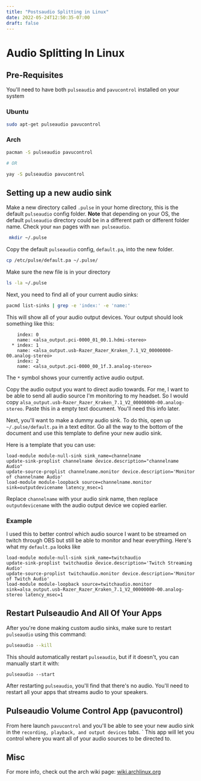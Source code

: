 ```yaml
---
title: "Postsaudio Splitting in Linux"
date: 2022-05-24T12:50:35-07:00
draft: false
---
```

# Audio Splitting In Linux

## Pre-Requisites
You'll need to have both `pulseaudio` and `pavucontrol` installed on your system

### Ubuntu
```bash
sudo apt-get pulseaudio pavucontrol
```

### Arch

```bash
pacman -S pulseaudio pavucontrol

# OR

yay -S pulseaudio pavucontrol
```

## Setting up a new audio sink
Make a new directory called `.pulse` in your home directory, this is the default `pulseaudio` config folder. 
**Note** that depending on your OS, the default `pulseaudio` directory could be in a different path or different folder name. Check your `man` pages with `man pulseaudio`.
```bash
 mkdir ~/.pulse
```

Copy the default `pulseaudio` config, `default.pa`, into the new folder.
```bash
cp /etc/pulse/default.pa ~/.pulse/
``` 

Make sure the new file is in your directory
```bash
ls -la ~/.pulse
```

Next, you need to find all of your current audio sinks:
```bash
pacmd list-sinks | grep -e 'index:' -e 'name:'
```

This will show all of your audio output devices. Your output should look something like this:
```
    index: 0
	name: <alsa_output.pci-0000_01_00.1.hdmi-stereo>
  * index: 1
	name: <alsa_output.usb-Razer_Razer_Kraken_7.1_V2_00000000-00.analog-stereo>
    index: 2
	name: <alsa_output.pci-0000_00_1f.3.analog-stereo>
```

The `*` symbol shows your currently active audio output.

Copy the audio output you want to direct audio towards. For me, I want to be able to send all audio source I'm monitoring to my headset. 
So I would copy `alsa_output.usb-Razer_Razer_Kraken_7.1_V2_00000000-00.analog-stereo`.
Paste this in a empty text document. You'll need this info later.

Next, you'll want to make a dummy audio sink. To do this, open up 
`~/.pulse/default.pa` in a text editor. Go all the way to the bottom of the document and use this template to define your new audio sink.

Here is a template that you can use:
```
load-module module-null-sink sink_name=channelname 
update-sink-proplist channelname device.description="channelname Audio" 
update-source-proplist channelname.monitor device.description='Monitor of channelname Audio' 
load-module module-loopback source=channelname.monitor sink=outputdevicename latency_msec=1
```

Replace `channelname` with your audio sink name, then replace `outputdevicename` with the audio output device we copied earlier.

### Example
I used this to better control which audio source I want to be streamed on twitch through OBS but still be able to monitor and hear everything.
Here's what my `default.pa` looks like

```
load-module module-null-sink sink_name=twitchaudio
update-sink-proplist twitchaudio device.description='Twitch Streaming Audio'
update-source-proplist twitchaudio.monitor device.description='Monitor of Twitch Audio'
load-module module-loopback source=twitchaudio.monitor sink=alsa_output.usb-Razer_Razer_Kraken_7.1_V2_00000000-00.analog-stereo latency_msec=1
```

## Restart Pulseaudio And All Of Your Apps

After you're done making custom audio sinks, make sure to restart `pulseaudio` using this command:

```bash
pulseaudio --kill
```

This should automatically restart `pulseaudio`, but if it doesn't, you can manually start it with:
```
pulseaudio --start
```

After restarting `pulseaudio`, you'll find that there's no audio. You'll need to restart all your apps that streams audio to your speakers.

## Pulseaudio Volume Control App (pavucontrol)
From here launch `pavucontrol` and you'll be able to see your new audio sink in the `recording, playback, and output devices` tabs. `
This app will let you control where you want all of your audio sources to be directed to.

## Misc
For more info, check out the arch wiki page: [wiki.archlinux.org](https://wiki.archlinux.org/title/PulseAudio/Examples#Remapping_sinks)
